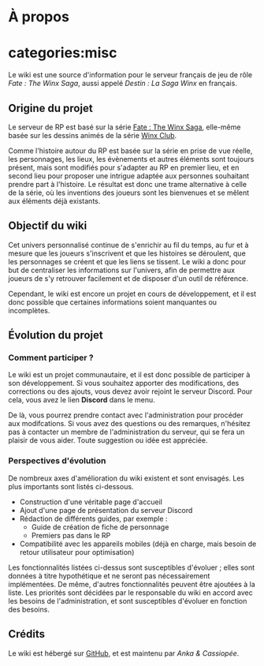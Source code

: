 # À propos

# categories:misc

Le wiki est une source d'information pour le serveur français de jeu de rôle *Fate : The Winx Saga*, aussi appelé *Destin : La Saga Winx* en français.

## Origine du projet

Le serveur de RP est basé sur la série [Fate : The Winx Saga](https://fr.wikipedia.org/wiki/Destin_:_La_Saga_Winx "Série télévisée italo-britannique"), elle-même basée sur les dessins animés de la série [Winx Club](https://fr.wikipedia.org/wiki/Winx_Club "Série télévisée d'animation italienne pour la jeunesse").

Comme l'histoire autour du RP est basée sur la série en prise de vue réelle, les personnages, les lieux, les évènements et autres éléments sont toujours présent, mais sont modifiés pour s'adapter au RP en premier lieu, et en second lieu pour proposer une intrigue adaptée aux personnes souhaitant prendre part à l'histoire. Le résultat est donc une trame alternative à celle de la série, où les inventions des joueurs sont les bienvenues et se mêlent aux éléments déjà existants.

## Objectif du wiki

Cet univers personnalisé continue de s'enrichir au fil du temps, au fur et à mesure que les joueurs s'inscrivent et que les histoires se déroulent, que les personnages se créent et que les liens se tissent. Le wiki a donc pour but de centraliser les informations sur l'univers, afin de permettre aux joueurs de s'y retrouver facilement et de disposer d'un outil de référence.

Cependant, le wiki est encore un projet en cours de développement, et il est donc possible que certaines informations soient manquantes ou incomplètes.

## Évolution du projet

### Comment participer ?

Le wiki est un projet communautaire, et il est donc possible de participer à son développement. Si vous souhaitez apporter des modifications, des corrections ou des ajouts, vous devez avoir rejoint le serveur Discord. Pour cela, vous avez le lien **Discord** dans le menu.

De là, vous pourrez prendre contact avec l'administration pour procéder aux modifcations. Si vous avez des questions ou des remarques, n'hésitez pas à contacter un membre de l'administration du serveur, qui se fera un plaisir de vous aider. Toute suggestion ou idée est appréciée.

### Perspectives d'évolution

De nombreux axes d'amélioration du wiki existent et sont envisagés. Les plus importants sont listés ci-dessous.

* Construction d'une véritable page d'accueil
* Ajout d'une page de présentation du serveur Discord
* Rédaction de différents guides, par exemple :
    - Guide de création de fiche de personnage
    - Premiers pas dans le RP
* Compatibilité avec les appareils mobiles (déjà en charge, mais besoin de retour utilisateur pour optimisation)

Les fonctionnalités listées ci-dessus sont susceptibles d'évoluer ; elles sont données à titre hypothétique et ne seront pas nécessairement implémentées. De même, d'autres fonctionnalités peuvent être ajoutées à la liste. Les priorités sont décidées par le responsable du wiki en accord avec les besoins de l'administration, et sont susceptibles d'évoluer en fonction des besoins.

## Crédits

Le wiki est hébergé sur [GitHub](https://github.com/a-nka/a-nka.github.io "Dépôt GitHub du wiki"), et est maintenu par *Anka & Cassiopée*.